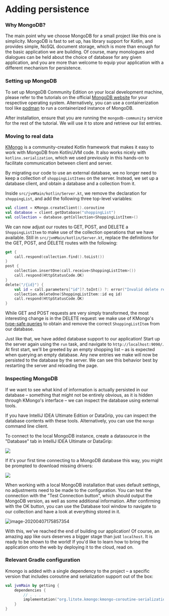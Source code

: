 # Adding persistence

### Why MongoDB?

The main point why we choose MongoDB for a small project like this one is simplicity. MongoDB is fast to set up, has library support for Kotlin, and provides simple, NoSQL document storage, which is more than enough for the basic application we are building. Of course, many monologues and dialogues can be held about the choice of database for any given application, and you are more than welcome to equip your application with a different mechanism for persistence.

### Setting up MongoDB

To set up MongoDB Community Edition on your local development machine, please refer to the tutorials on the official [MongoDB website](https://docs.mongodb.com/manual/installation/#mongodb-community-edition-installation-tutorials) for your respective operating system. Alternatively, you can use a containerization tool like [podman](https://podman.io/) to run a containerized instance of MongoDB.

After installation, ensure that you are running the `mongodb-community` service for the rest of the tutorial. We will use it to store and retrieve our list entries.

### Moving to real data

[KMongo](https://litote.org/kmongo/) is a community-created Kotlin framework that makes it easy to work with MongoDB from Kotlin/JVM code. It also works nicely with `kotlinx.serialization`, which we used previously in this hands-on to facilitate communication between client and server.

By migrating our code to use an external database, we no longer need to keep a collection of `shoppingListItems`  on the server. Instead, we set up a database client, and obtain a database and a collection from it.

Inside `src/jvmMain/kotlin/Server.kt`, we remove the declaration for `shoppingList`, and add the following three top-level variables:

```kotlin
val client = KMongo.createClient().coroutine
val database = client.getDatabase("shoppingList")
val collection = database.getCollection<ShoppingListItem>()
```

We can now adjust our routes to GET, POST, and DELETE a `ShoppingListItem` to make use of the collection operations that we have available. Still in `src/jvmMain/kotlin/Server.kt`, replace the definitions for the GET, POST, and DELETE routes with the following:

```kotlin
get {
    call.respond(collection.find().toList())
}
post {
    collection.insertOne(call.receive<ShoppingListItem>())
    call.respond(HttpStatusCode.OK)
}
delete("/{id}") {
    val id = call.parameters["id"]?.toInt() ?: error("Invalid delete request")
    collection.deleteOne(ShoppingListItem::id eq id)
    call.respond(HttpStatusCode.OK)
}
```

While GET and POST requests are very simply transformed, the most interesting change is in the DELETE request: we make use of KMongo's [type-safe queries](https://litote.org/kmongo/typed-queries/) to obtain and remove the correct `ShoppingListItem` from our database.

Just like that, we have added database support to our application! Start up the server again using the `run` task, and navigate to `http://localhost:9090/`. At first start, we'll be greeted by an empty shopping list – as is expected when querying an empty database. Any new entries we make will now be persisted to the database by the server. We can see this behavior best by restarting the server and reloading the page.

### Inspecting MongoDB

If we want to see what kind of information is actually persisted in our database – something that might not be entirely obvious, as it is hidden through KMongo's interface – we can inspect the database using external tools.

If you have IntelliJ IDEA Ultimate Edition or DataGrip, you can inspect the database contents with these tools. Alternatively, you can use the `mongo` command line client.

To connect to the local MongoDB instance, create a datasource in the "Database" tab in IntelliJ IDEA Ultimate or DataGrip:

![](./assets/mongodb_data_source.png)

If it's your first time connecting to a MongoDB database this way, you might be prompted to download missing drivers:

![](./assets/download_missing_drivers.png)

When working with a local MongoDB installation that uses default settings, no adjustments need to be made to the configuration. You can test the connection with the "Test Connection button", which should output the MongoDB version, as well as some additional information. After confirming with the OK button, you can use the Database tool window to navigate to our collection and have a look at everything stored in it.

![image-20200407175857354](/assets/image-20200407175857354.png)

With this, we've reached the end of building our application! Of course, an amazing app like ours deserves a bigger stage than just `localhost`. It is ready to be shown to the world! If you'd like to learn how to bring the application onto the web by deploying it to the cloud, read on.

### Relevant Gradle configuration

Kmongo is added with a single dependency to the project – a specific version that includes coroutine and serialization support out of the box:

```kotlin
val jvmMain by getting {
    dependencies {
        // . . .
        implementation("org.litote.kmongo:kmongo-coroutine-serialization:$kmongoVersion")
    }
}
```
